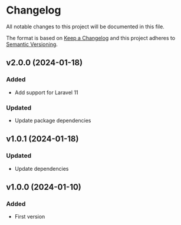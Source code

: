 # Changelog
All notable changes to this project will be documented in this file.

The format is based on [Keep a Changelog](http://keepachangelog.com/)
and this project adheres to [Semantic Versioning](http://semver.org/).

## v2.0.0 (2024-01-18)
### Added
-   Add support for Laravel 11

### Updated
-   Update package dependencies

## v1.0.1 (2024-01-18)
### Updated
- Update dependencies

## v1.0.0 (2024-01-10)
### Added
- First version
